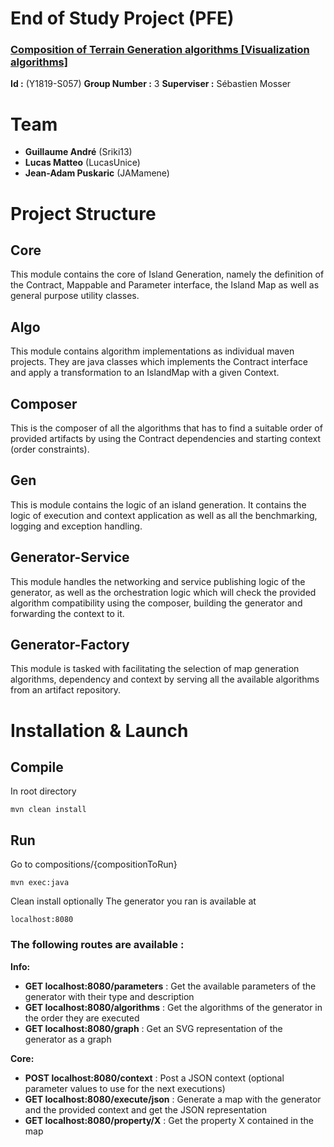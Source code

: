 
# End of Study Project (PFE)

### [Composition of Terrain Generation algorithms \[Visualization algorithms\]](http://gmolines.github.io/pfe/oqp/al/ihm/2018/09/11/Y1819-S057)

**Id :** (Y1819-S057)
**Group Number :** 3
**Superviser :** Sébastien Mosser

# Team
 - **Guillaume André** (Sriki13)
 - **Lucas Matteo** (LucasUnice)
 - **Jean-Adam Puskaric** (JAMamene)

# Project Structure

## Core
This module contains the core of Island Generation, namely the definition of the Contract, Mappable and Parameter interface, the Island Map as well as general purpose utility classes.

## Algo
This module contains algorithm implementations as individual maven projects. They are java classes which implements the Contract interface and apply a transformation to an IslandMap with a given Context.

## Composer
This is the composer of all the algorithms that has to find a suitable order of provided artifacts by using the Contract dependencies and starting context (order constraints).

## Gen
This is module contains the logic of an island generation. It contains the logic of execution and context application as well as all the benchmarking, logging and exception handling.

## Generator-Service
This module handles the networking and service publishing logic of the generator, as well as the orchestration logic which will check the provided algorithm compatibility using the composer, building the generator and forwarding the context to it.

## Generator-Factory
This module is tasked with facilitating the selection of map generation algorithms, dependency and context by serving all the available algorithms from an artifact repository.

# Installation & Launch


## Compile

In root directory

    mvn clean install

## Run
Go to compositions/{compositionToRun}

    mvn exec:java

Clean install optionally
The generator you ran is available at 

    localhost:8080



### The following routes are available :

**Info:**
 - **GET localhost:8080/parameters** : Get the available parameters of the generator with their type and description
 - **GET localhost:8080/algorithms** : Get the algorithms of the generator in the order they are executed
 - **GET localhost:8080/graph** : Get an SVG representation of the generator as a graph
 
 **Core:**
 - **POST localhost:8080/context** :  Post a JSON context (optional parameter values to use for the next executions)
 - **GET localhost:8080/execute/json** : Generate a map with the generator and the provided context and get the JSON representation
 - **GET localhost:8080/property/X** : Get the property X contained in the map
 